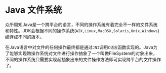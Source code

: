 # Java 文件系统

众所周知Java是一个跨平台的语言，不同的操作系统有着完全不一样的文件系统和特性。JDK会根据不同的操作系统(`AIX,Linux,MacOSX,Solaris,Unix,Windows`)编译成不同的版本。

在Java语言中对文件的任何操作最终都是通过`JNI`调用`C语言`函数实现的。Java为了能够实现跨操作系统对文件进行操作抽象了一个叫做FileSystem的对象出来，不同的操作系统只需要实现起抽象出来的文件操作方法即可实现跨平台的文件操作了。

